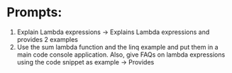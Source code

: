 # Prompts:
1. Explain Lambda expressions -> Explains Lambda expressions and provides 2 examples
2. Use the sum lambda function and the linq example and put them in a main code console application. Also, give FAQs on lambda expressions using the code snippet as example -> Provides